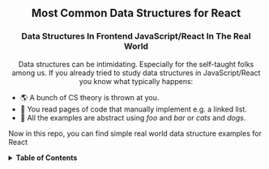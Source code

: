 <h2 align="center">Most Common Data Structures for React</h2>

<h3 align="center">Data Structures In Frontend JavaScript/React In The Real World</h3>

<p align="center">
    Data structures can be intimidating. Especially for the self-taught 
folks among us. If you already tried to study data structures in 
JavaScript/React you know what typically happens: </p>

- 🌎 A bunch of CS theory is thrown at you.
- 🔭 You read pages of code that manually implement e.g. a linked list.
- 📖 All the examples are abstract using <i>foo</i> and <i>bar</i> or <i>cats</i> and <i>dogs</i>.

<p>Now in this repo, you can find simple real world data structure
examples for React</p>

<details>
  <summary><b>Table of Contents</b></summary>

<div align="center">
    <h3>Set</h3>
     <p>Real-World Example: Keeping track of selected items</p>
     <p>https://user-images.githubusercontent.com/47864126/203786175-6ea6329f-99fe-4e90-b1de-e3dea5a6cc66.mov</p>
    <h3>Map</h3>
     <p>Real-World Example: Messages with user names</p>
     
<img 
src="https://user-images.githubusercontent.com/47864126/203972864-fbb6be92-24f6-4251-ae45-846a151ee289.png" 
/>
    <h3>Stack</h3>
     <p>Real-World Example: Undo previous actions</p>
<p>https://user-images.githubusercontent.com/47864126/203981727-ff28b357-bf2b-4939-b64f-21fab1043b07.mov</p>
    <h3>Queue</h3>
     <p>Real-World Example: Notifications</p>
<p>https://user-images.githubusercontent.com/47864126/203981735-a3d94dcb-9b0e-42f9-8fcb-0f4dbded129c.mov</p>
    <h3>Tree</h3>
<p>Real-World Example: Nested menus or comments</p>
     <img 
src="https://user-images.githubusercontent.com/47864126/203981750-774a3a53-302f-4f29-a4c0-60e4bda97d93.png" 
/> </div>

</details>
